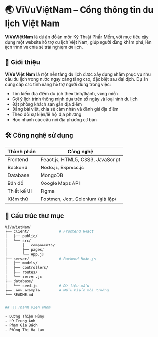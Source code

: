 # 🌏 ViVuViệtNam – Cổng thông tin du lịch Việt Nam

**ViVuViệtNam** là dự án đồ án môn Kỹ Thuật Phần Mềm, với mục tiêu xây dựng một website hỗ trợ du lịch Việt Nam, giúp người dùng khám phá, lên lịch trình và chia sẻ trải nghiệm du lịch.

## 🚀 Giới thiệu

**ViVu Việt Nam** là một nền tảng du lịch được xây dựng nhằm phục vụ nhu cầu du lịch trong nước ngày càng tăng cao, đặc biệt sau đại dịch. Dự án cung cấp các tính năng hỗ trợ người dùng trong việc:

- Tìm kiếm địa điểm du lịch theo tỉnh/thành, vùng miền
- Gợi ý lịch trình thông minh dựa trên số ngày và loại hình du lịch
- Đặt phòng khách sạn gần địa điểm
- Đăng bài viết, chia sẻ cảm nhận và đánh giá địa điểm
- Theo dõi sự kiện/lễ hội địa phương
- Học nhanh các câu nói địa phương cơ bản

## 🛠️ Công nghệ sử dụng

| Thành phần | Công nghệ                         |
|------------|-----------------------------------|
| Frontend   | React.js, HTML5, CSS3, JavaScript |
| Backend    | Node.js, Express.js               |
| Database   | MongoDB                           |
| Bản đồ     | Google Maps API                   |
| Thiết kế UI| Figma                             |
| Kiểm thử   | Postman, Jest, Selenium (giả lập) |

## 📂 Cấu trúc thư mục

```bash
ViVuVietNam/
├── client/              # Frontend React
│   ├── public/
│   └── src/
│       ├── components/
│       ├── pages/
│       └── App.js
├── server/              # Backend Node.js
│   ├── models/
│   ├── controllers/
│   ├── routes/
│   └── server.js
├── database/
│   └── seed.js          # Dữ liệu mẫu
├── .env.example         # Mẫu biến môi trường
└── README.md


## 👨‍💻 Thành viên nhóm

- Dương Thiện Hùng
- Lữ Trung Anh
- Phạm Gia Bách
- Phùng Thị Hạ Lam
